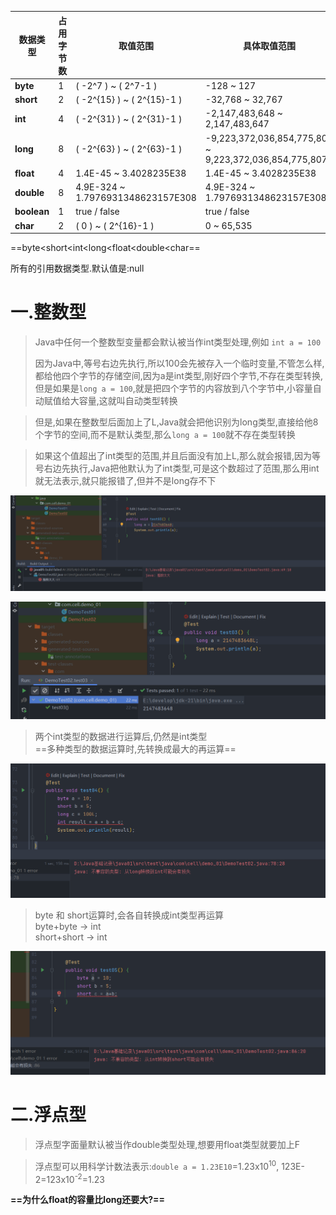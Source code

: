 
| 数据类型        | 占用字节数 | 取值范围                              | 具体取值范围                                                 | 默认值      |
| ----------- | ----- | --------------------------------- | ------------------------------------------------------ | -------- |
| **byte**    | 1     | \( -2^7 \) ~ \( 2^7-1 \)          | -128 ~ 127                                             | 0        |
| **short**   | 2     | \( -2^{15} \) ~ \( 2^{15}-1 \)    | -32,768 ~ 32,767                                       | 0        |
| **int**     | 4     | \( -2^{31} \) ~ \( 2^{31}-1 \)    | -2,147,483,648 ~ 2,147,483,647                         | 0        |
| **long**    | 8     | \( -2^{63} \) ~ \( 2^{63}-1 \)    | -9,223,372,036,854,775,808 ~ 9,223,372,036,854,775,807 | 0L       |
| **float**   | 4     | 1.4E-45 ~ 3.4028235E38            | 1.4E-45 ~ 3.4028235E38                                 | 0.0f     |
| **double**  | 8     | 4.9E-324 ~ 1.7976931348623157E308 | 4.9E-324 ~ 1.7976931348623157E308                      | 0.0d     |
| **boolean** | 1     | true / false                      | true / false                                           | false    |
| **char**    | 2     | \( 0 \) ~ \( 2^{16}-1 \)          | 0 ~ 65,535                                             | '\u0000' |

==byte<short<int<long<float<double<char==

所有的引用数据类型.默认值是:null

# 一.整数型

>Java中任何一个整数型变量都会默认被当作int类型处理,例如 `int a = 100`
>
>因为Java中,等号右边先执行,所以100会先被存入一个临时变量,不管怎么样,都给他四个字节的存储空间,因为a是int类型,刚好四个字节,不存在类型转换,但是如果是`long a = 100`,就是把四个字节的内容放到八个字节中,小容量自动赋值给大容量,这就叫自动类型转换

>但是,如果在整数型后面加上了L,Java就会把他识别为long类型,直接给他8个字节的空间,而不是默认类型,那么`long a = 100`就不存在类型转换

>如果这个值超出了int类型的范围,并且后面没有加上L,那么就会报错,因为等号右边先执行,Java把他默认为了int类型,可是这个数超过了范围,那么用int就无法表示,就只能报错了,但并不是long存不下

![](images/数据类型/file-20250403204432.png)

![](images/数据类型/file-20250403204452.png)

>两个int类型的数据进行运算后,仍然是int类型  
>==多种类型的数据运算时,先转换成最大的再运算==

![](images/数据类型/file-20250403211210.png)

>byte 和 short运算时,会各自转换成int类型再运算  
>byte+byte -> int  
>short+short -> int

![](images/数据类型/file-20250403212031.png)

# 二.浮点型

>浮点型字面量默认被当作double类型处理,想要用float类型就要加上F

>浮点型可以用科学计数法表示:`double a = 1.23E10`=1.23x10<sup>10</sup>, 123E-2=123x10<sup>-2</sup>=1.23

**==为什么float的容量比long还要大?==**

